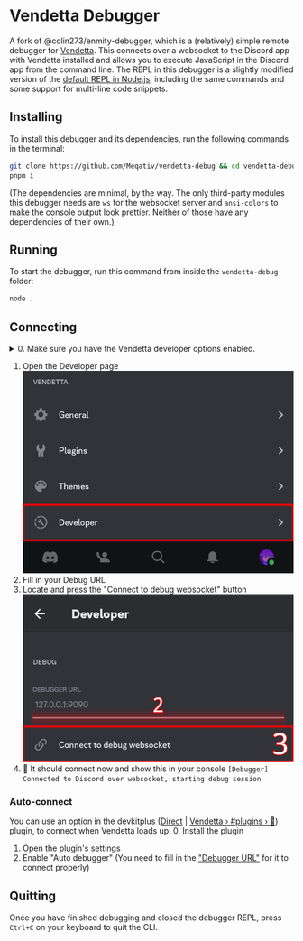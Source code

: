 # Vendetta Debugger

A fork of @colin273/enmity-debugger, which is a (relatively) simple remote debugger for [Vendetta](https://github.com/vendetta-mod). This connects over a websocket to the Discord app with Vendetta installed and allows you to execute JavaScript in the Discord app from the command line. The REPL in this debugger is a slightly modified version of the [default REPL in Node.js](https://nodejs.org/api/repl.html), including the same commands and some support for multi-line code snippets.

## Installing

To install this debugger and its dependencies, run the following commands in the terminal:

```bash
git clone https://github.com/Meqativ/vendetta-debug && cd vendetta-debug
pnpm i
```

(The dependencies are minimal, by the way. The only third-party modules this debugger needs are `ws` for the websocket server and `ansi-colors` to make the console output look prettier. Neither of those have any dependencies of their own.)

## Running

To start the debugger, run this command from inside the `vendetta-debug` folder:

```bash
node .
```

## Connecting

<details>

<summary> 0. Make sure you have the Vendetta developer options enabled. </summary>

---
1. Open the you tab
2. Locate and press the button to open the "General" page
![A screenshot with highlights for steps 1 & 2](readmeAssets/General.png)
3. Locate and enable "Developer Settings"
![A screenshot with highlights for step 3](readmeAssets/Developer_Settings.png)</br>
---

</details>

1. Open the Developer page
![A screenshot with highlights for step 2](readmeAssets/Developer.png)
2. Fill in your Debug URL
3. Locate and press the "Connect to debug websocket" button
![A screenshot with highlights for steps 2 & 3](readmeAssets/URL_and_connect.png)
4. :tada: It should connect now and show this in your console
``[Debugger] Connected to Discord over websocket, starting debug session``

### Auto-connect
You can use an option in the devkitplus ([Direct](https://vd-plugins.github.io/proxy/redstonekasi.github.io/vendetta-plugins/devkitplus/) | [Vendetta › #plugins › 💬](https://discord.com/channels/1015931589865246730/1092870826145091655)) plugin, to connect when Vendetta loads up.
0. Install the plugin
1. Open the plugin's settings
2. Enable "Auto debugger"
(You need to fill in the ["Debugger URL"](https://github.com/Meqativ/vendetta-debug/blob/master/README.md#:~:text=Fill%20in%20your%20Debug%20URL) for it to connect properly)

## Quitting

Once you have finished debugging and closed the debugger REPL, press `Ctrl+C` on your keyboard to quit the CLI.

